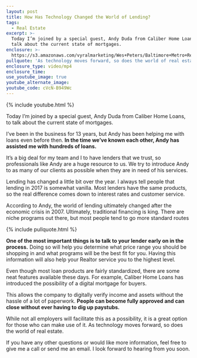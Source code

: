```yaml
---
layout: post
title: How Has Technology Changed the World of Lending?
tags:
  - Real Estate
excerpt: >-
  Today I’m joined by a special guest, Andy Duda from Caliber Home Loans, to
  talk about the current state of mortgages.
enclosure: >-
  https://s3.amazonaws.com/vyralmarketing/Wes+Peters/Baltimore+Metro+Real+Estate-+How+has+the+lending+world+changed%253F.mp4
pullquote: 'As technology moves forward, so does the world of real estate.'
enclosure_type: video/mp4
enclosure_time:
use_youtube_image: true
youtube_alternate_image:
youtube_code: cVcN-B949Wc
---
```



{% include youtube.html %}<br>

Today I’m joined by a special guest, Andy Duda from Caliber Home Loans, to talk about the current state of mortgages.

I’ve been in the business for 13 years, but Andy has been helping me with loans even before then. **In the time we’ve known each other, Andy has assisted me with hundreds of loans.**

It’s a big deal for my team and I to have lenders that we trust, so professionals like Andy are a huge resource to us. We try to introduce Andy to as many of our clients as possible when they are in need of his services.

Lending has changed a little bit over the year. I always tell people that lending in 2017 is somewhat vanilla. Most lenders have the same products, so the real difference comes down to interest rates and customer service.

According to Andy, the world of lending ultimately changed after the economic crisis in 2007. Ultimately, traditional financing is king. There are niche programs out there, but most people tend to go more standard routes

{% include pullquote.html %}

**One of the most important things is to talk to your lender early on in the process.** Doing so will help you determine what price range you should be shopping in and what programs will be the best fit for you. Having this information will also help your Realtor service you to the highest level.

Even though most loan products are fairly standardized, there are some neat features available these days. For example, Caliber Home Loans has introduced the possibility of a digital mortgage for buyers.

This allows the company to digitally verify income and assets without the hassle of a lot of paperwork. **People can become fully approved and can close without ever having to dig up paystubs.**

While not all employers will facilitate this as a possibility, it is a great option for those who can make use of it. As technology moves forward, so does the world of real estate.

If you have any other questions or would like more information, feel free to give me a call or send me an email. I look forward to hearing from you soon.